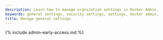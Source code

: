 ```yaml
---
description: Learn how to manage orgnization settings in Docker Admin.
keywords: general settings, security settings, settings, docker admin, admin
title: Manage general settings
---
```

{% include admin-early-access.md %}
